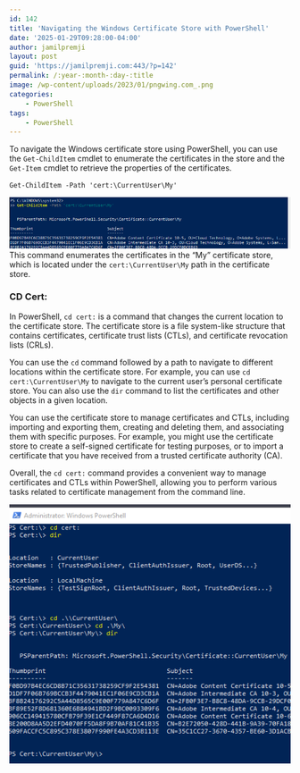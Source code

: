 ```yaml
---
id: 142
title: 'Navigating the Windows Certificate Store with PowerShell'
date: '2025-01-29T09:28:00-04:00'
author: jamilpremji
layout: post
guid: 'https://jamilpremji.com:443/?p=142'
permalink: /:year-:month-:day-:title
image: /wp-content/uploads/2023/01/pngwing.com_.png
categories:
    - PowerShell
tags:
    - PowerShell
---
```


To navigate the Windows certificate store using PowerShell, you can use the `Get-ChildItem` cmdlet to enumerate the certificates in the store and the `Get-Item` cmdlet to retrieve the properties of the certificates.

```
Get-ChildItem -Path 'cert:\CurrentUser\My'
```

![](assets/images/2022-12-Certs.png)This command enumerates the certificates in the “My” certificate store, which is located under the `cert:\CurrentUser\My` path in the certificate store.

### CD Cert:

In PowerShell, `cd cert:` is a command that changes the current location to the certificate store. The certificate store is a file system-like structure that contains certificates, certificate trust lists (CTLs), and certificate revocation lists (CRLs).

You can use the `cd` command followed by a path to navigate to different locations within the certificate store. For example, you can use `cd cert:\CurrentUser\My` to navigate to the current user’s personal certificate store. You can also use the `dir` command to list the certificates and other objects in a given location.

You can use the certificate store to manage certificates and CTLs, including importing and exporting them, creating and deleting them, and associating them with specific purposes. For example, you might use the certificate store to create a self-signed certificate for testing purposes, or to import a certificate that you have received from a trusted certificate authority (CA).

Overall, the `cd cert:` command provides a convenient way to manage certificates and CTLs within PowerShell, allowing you to perform various tasks related to certificate management from the command line.

![](assets/images/2022-12-CertsExpanded.png)